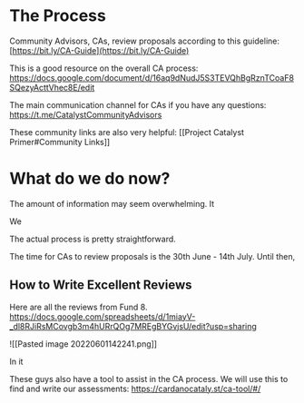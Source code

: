 
# The Process 
Community Advisors, CAs, review proposals according to this guideline: [https://bit.ly/CA-Guide](https://bit.ly/CA-Guide)

This is a good resource on the overall CA process: https://docs.google.com/document/d/16aq9dNudJ5S3TEVQhBgRznTCoaF8SQezyActtVhec8E/edit

The main communication channel for CAs if you have any questions: 
https://t.me/CatalystCommunityAdvisors

These community links are also very helpful: [[Project Catalyst Primer#Community Links]]

# What do we do now?
The amount of information may seem overwhelming. It  

We 

The actual process is pretty straightforward. 

The time for CAs to review proposals is the 30th June - 14th July. Until then,  


## How to Write Excellent Reviews
Here are all the reviews from Fund 8.   
https://docs.google.com/spreadsheets/d/1miayV-_dl8RJiRsMCovgb3m4hURrQOg7MREgBYGvjsU/edit?usp=sharing

![[Pasted image 20220601142241.png]]

In it 



These guys also have a tool to assist in the CA process. We will use this to find and write our assessments: https://cardanocataly.st/ca-tool/#/


